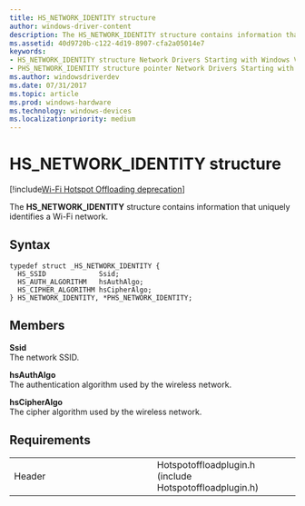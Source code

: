 ```yaml
---
title: HS_NETWORK_IDENTITY structure
author: windows-driver-content
description: The HS_NETWORK_IDENTITY structure contains information that uniquely identifies a Wi-Fi network.
ms.assetid: 40d9720b-c122-4d19-8907-cfa2a05014e7
keywords: 
- HS_NETWORK_IDENTITY structure Network Drivers Starting with Windows Vista
- PHS_NETWORK_IDENTITY structure pointer Network Drivers Starting with Windows Vista
ms.author: windowsdriverdev
ms.date: 07/31/2017 
ms.topic: article
ms.prod: windows-hardware
ms.technology: windows-devices
ms.localizationpriority: medium
---
```


# HS\_NETWORK\_IDENTITY structure

[!include[Wi-Fi Hotspot Offloading deprecation](wi-fi-hotspot-offloading-deprecation.md)]


The **HS\_NETWORK\_IDENTITY** structure contains information that uniquely identifies a Wi-Fi network.

Syntax
------

```ManagedCPlusPlus
typedef struct _HS_NETWORK_IDENTITY {
  HS_SSID             Ssid;
  HS_AUTH_ALGORITHM   hsAuthAlgo;
  HS_CIPHER_ALGORITHM hsCipherAlgo;
} HS_NETWORK_IDENTITY, *PHS_NETWORK_IDENTITY;
```

Members
-------

**Ssid**  
The network SSID.

**hsAuthAlgo**  
The authentication algorithm used by the wireless network.

**hsCipherAlgo**  
The cipher algorithm used by the wireless network.

Requirements
------------

<table>
<colgroup>
<col width="50%" />
<col width="50%" />
</colgroup>
<tbody>
<tr class="odd">
<td><p>Header</p></td>
<td>Hotspotoffloadplugin.h (include Hotspotoffloadplugin.h)</td>
</tr>
</tbody>
</table>

 

 




